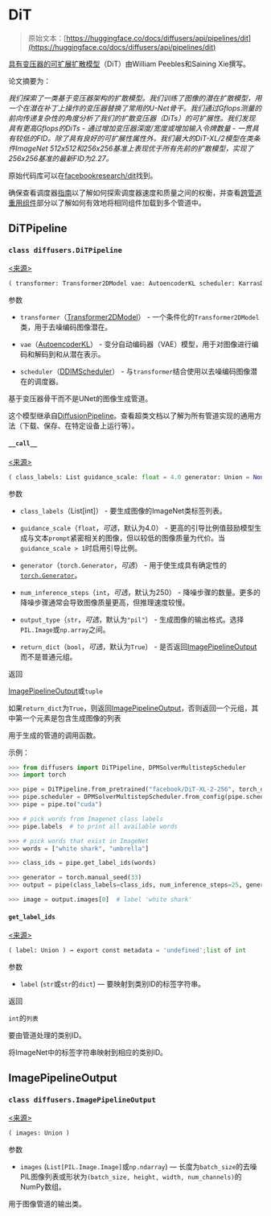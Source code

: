 # DiT

> 原始文本：[https://huggingface.co/docs/diffusers/api/pipelines/dit](https://huggingface.co/docs/diffusers/api/pipelines/dit)

[具有变压器的可扩展扩散模型](https://huggingface.co/papers/2212.09748)（DiT）由William Peebles和Saining Xie撰写。

论文摘要为：

*我们探索了一类基于变压器架构的扩散模型。我们训练了图像的潜在扩散模型，用一个在潜在补丁上操作的变压器替换了常用的U-Net骨干。我们通过Gflops测量的前向传递复杂性的角度分析了我们的扩散变压器（DiTs）的可扩展性。我们发现具有更高Gflops的DiTs - 通过增加变压器深度/宽度或增加输入令牌数量 - 一贯具有较低的FID。除了具有良好的可扩展性属性外，我们最大的DiT-XL/2模型在类条件ImageNet 512x512和256x256基准上表现优于所有先前的扩散模型，实现了256x256基准的最新FID为2.27。*

原始代码库可以在[facebookresearch/dit](https://github.com/facebookresearch/dit)找到。

确保查看调度器[指南](../../using-diffusers/schedulers)以了解如何探索调度器速度和质量之间的权衡，并查看[跨管道重用组件](../../using-diffusers/loading#reuse-components-across-pipelines)部分以了解如何有效地将相同组件加载到多个管道中。

## DiTPipeline

### `class diffusers.DiTPipeline`

[<来源>](https://github.com/huggingface/diffusers/blob/v0.26.3/src/diffusers/pipelines/dit/pipeline_dit.py#L31)

```py
( transformer: Transformer2DModel vae: AutoencoderKL scheduler: KarrasDiffusionSchedulers id2label: Optional = None )
```

参数

+   `transformer`（[Transformer2DModel](/docs/diffusers/v0.26.3/en/api/models/transformer2d#diffusers.Transformer2DModel)） - 一个条件化的`Transformer2DModel`类，用于去噪编码图像潜在。

+   `vae`（[AutoencoderKL](/docs/diffusers/v0.26.3/en/api/models/autoencoderkl#diffusers.AutoencoderKL)） - 变分自动编码器（VAE）模型，用于对图像进行编码和解码到和从潜在表示。

+   `scheduler`（[DDIMScheduler](/docs/diffusers/v0.26.3/en/api/schedulers/ddim#diffusers.DDIMScheduler)） - 与`transformer`结合使用以去噪编码图像潜在的调度器。

基于变压器骨干而不是UNet的图像生成管道。

这个模型继承自[DiffusionPipeline](/docs/diffusers/v0.26.3/en/api/pipelines/overview#diffusers.DiffusionPipeline)。查看超类文档以了解为所有管道实现的通用方法（下载、保存、在特定设备上运行等）。

#### `__call__`

[<来源>](https://github.com/huggingface/diffusers/blob/v0.26.3/src/diffusers/pipelines/dit/pipeline_dit.py#L92)

```py
( class_labels: List guidance_scale: float = 4.0 generator: Union = None num_inference_steps: int = 50 output_type: Optional = 'pil' return_dict: bool = True ) → export const metadata = 'undefined';ImagePipelineOutput or tuple
```

参数

+   `class_labels`（List[int]） - 要生成图像的ImageNet类标签列表。

+   `guidance_scale`（`float`，*可选*，默认为4.0） - 更高的引导比例值鼓励模型生成与文本`prompt`紧密相关的图像，但以较低的图像质量为代价。当`guidance_scale > 1`时启用引导比例。

+   `generator`（`torch.Generator`，*可选*） - 用于使生成具有确定性的[`torch.Generator`](https://pytorch.org/docs/stable/generated/torch.Generator.html)。

+   `num_inference_steps`（`int`，*可选*，默认为250） - 降噪步骤的数量。更多的降噪步骤通常会导致图像质量更高，但推理速度较慢。

+   `output_type`（`str`，*可选*，默认为`"pil"`） - 生成图像的输出格式。选择`PIL.Image`或`np.array`之间。

+   `return_dict`（`bool`，*可选*，默认为`True`） - 是否返回[ImagePipelineOutput](/docs/diffusers/v0.26.3/en/api/pipelines/stable_unclip#diffusers.ImagePipelineOutput)而不是普通元组。

返回

[ImagePipelineOutput](/docs/diffusers/v0.26.3/en/api/pipelines/stable_unclip#diffusers.ImagePipelineOutput)或`tuple`

如果`return_dict`为`True`，则返回[ImagePipelineOutput](/docs/diffusers/v0.26.3/en/api/pipelines/stable_unclip#diffusers.ImagePipelineOutput)，否则返回一个元组，其中第一个元素是包含生成图像的列表

用于生成的管道的调用函数。

示例：

```py
>>> from diffusers import DiTPipeline, DPMSolverMultistepScheduler
>>> import torch

>>> pipe = DiTPipeline.from_pretrained("facebook/DiT-XL-2-256", torch_dtype=torch.float16)
>>> pipe.scheduler = DPMSolverMultistepScheduler.from_config(pipe.scheduler.config)
>>> pipe = pipe.to("cuda")

>>> # pick words from Imagenet class labels
>>> pipe.labels  # to print all available words

>>> # pick words that exist in ImageNet
>>> words = ["white shark", "umbrella"]

>>> class_ids = pipe.get_label_ids(words)

>>> generator = torch.manual_seed(33)
>>> output = pipe(class_labels=class_ids, num_inference_steps=25, generator=generator)

>>> image = output.images[0]  # label 'white shark'
```

#### `get_label_ids`

[<来源>](https://github.com/huggingface/diffusers/blob/v0.26.3/src/diffusers/pipelines/dit/pipeline_dit.py#L67)

```py
( label: Union ) → export const metadata = 'undefined';list of int
```

参数

+   `label` (`str`或`str`的`dict`) — 要映射到类别ID的标签字符串。

返回

`int`的`列表`

要由管道处理的类别ID。

将ImageNet中的标签字符串映射到相应的类别ID。

## ImagePipelineOutput

### `class diffusers.ImagePipelineOutput`

[<来源>](https://github.com/huggingface/diffusers/blob/v0.26.3/src/diffusers/pipelines/pipeline_utils.py#L116)

```py
( images: Union )
```

参数

+   `images` (`List[PIL.Image.Image]`或`np.ndarray`) — 长度为`batch_size`的去噪PIL图像列表或形状为`(batch_size, height, width, num_channels)`的NumPy数组。

用于图像管道的输出类。

